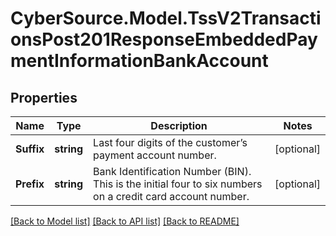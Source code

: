 # CyberSource.Model.TssV2TransactionsPost201ResponseEmbeddedPaymentInformationBankAccount
## Properties

Name | Type | Description | Notes
------------ | ------------- | ------------- | -------------
**Suffix** | **string** | Last four digits of the customer’s payment account number.  | [optional] 
**Prefix** | **string** | Bank Identification Number (BIN). This is the initial four to six numbers on a credit card account number.  | [optional] 

[[Back to Model list]](../README.md#documentation-for-models) [[Back to API list]](../README.md#documentation-for-api-endpoints) [[Back to README]](../README.md)

